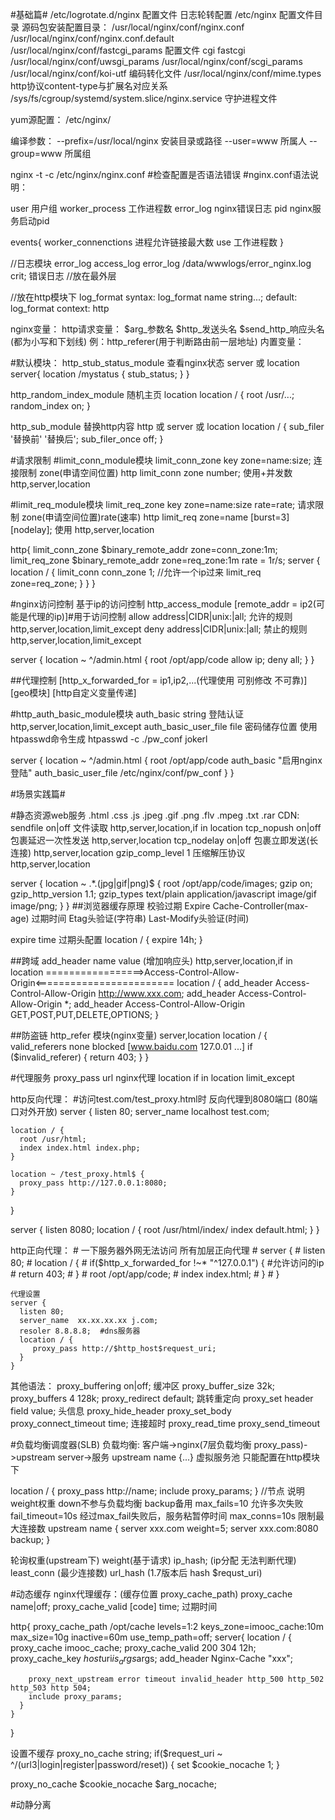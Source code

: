 #基础篇#
/etc/logrotate.d/nginx   配置文件  日志轮转配置
/etc/nginx               配置文件目录
源码包安装配置目录：
/usr/local/nginx/conf/nginx.conf
/usr/local/nginx/conf/nginx.conf.default
/usr/local/nginx/conf/fastcgi_params                   配置文件   cgi  fastcgi
/usr/local/nginx/conf/uwsgi_params
/usr/local/nginx/conf/scgi_params
/usr/local/nginx/conf/koi-utf                          编码转化文件
/usr/local/nginx/conf/mime.types                       http协议content-type与扩展名对应关系
/sys/fs/cgroup/systemd/system.slice/nginx.service      守护进程文件

yum源配置：
/etc/nginx/


编译参数：
--prefix=/usr/local/nginx             安装目录或路径
--user=www                            所属人
--group=www                           所属组


nginx -t -c /etc/nginx/nginx.conf    #检查配置是否语法错误
#nginx.conf语法说明：


user            用户组
worker_process  工作进程数
error_log       nginx错误日志
pid             nginx服务启动pid


events{
  worker_connenctions   进程允许链接最大数
  use                   工作进程数
}

//日志模块
error_log  access_log
error_log /data/wwwlogs/error_nginx.log crit;  错误日志 //放在最外层

//放在http模块下
log_format
syntax: log_format  name  string...;
default:  log_format
context: http

nginx变量：
http请求变量： $arg_参数名  $http_发送头名  $send_http_响应头名  (都为小写和下划线)
  例：http_referer(用于判断路由前一层地址)
内置变量：


#默认模块：
http_stub_status_module  查看nginx状态  server 或 location
server{
  location /mystatus {
    stub_status;
  }
}

http_random_index_module  随机主页  location
location / {
  root /usr/...;
  random_index on;
}

http_sub_module 替换http内容 http 或 server 或 location
location / {
  sub_filer '替换前' '替换后';
  sub_filer_once off;
}

#请求限制
#limit_conn_module模块
limit_conn_zone key zone=name:size; 连接限制 zone(申请空间位置)  http
limit_conn zone number; 使用+并发数 http,server,location

#limit_req_module模块
limit_req_zone key zone=name:size rate=rate; 请求限制 zone(申请空间位置)rate(速率) http
limit_req zone=name [burst=3] [nodelay]; 使用 http,server,location

http{
  limit_conn_zone $binary_remote_addr zone=conn_zone:1m;
  limit_req_zone $binary_remote_addr zone=req_zone:1m rate = 1r/s;
  server {
    location / {
      limit_conn conn_zone 1; //允许一个ip过来
      limit_req zone=req_zone;
    }
  }
}

#nginx访问控制
基于ip的访问控制 http_access_module
[remote_addr = ip2(可能是代理的ip)]#用于访问控制
allow address|CIDR|unix:|all;  允许的规则  http,server,location,limit_except
deny address|CIDR|unix:|all; 禁止的规则  http,server,location,limit_except

server {
  location ~ ^/admin.html {
     root /opt/app/code
     allow ip;
     deny all;
  }
}

##代理控制
[http_x_forwarded_for = ip1,ip2,...(代理使用 可别修改 不可靠)]
[geo模块]
[http自定义变量传递]


#http_auth_basic_module模块
auth_basic string 登陆认证   http,server,location,limit_except
auth_basic_user_file file  密码储存位置  使用 htpasswd命令生成  htpasswd -c ./pw_conf jokerl

server {
   location ~ ^/admin.html {
      root /opt/app/code
      auth_basic "启用nginx登陆"
      auth_basic_user_file /etc/nginx/conf/pw_conf
   }
}


#场景实践篇#

#静态资源web服务
.html .css .js  .jpeg .gif .png .flv .mpeg .txt .rar
CDN:
sendfile on|off  文件读取  http,server,location,if in location
tcp_nopush on|off 包裹延迟一次性发送 http,server,location
tcp_nodelay on|off 包裹立即发送(长连接) http,server,location
gzip_comp_level 1 压缩解压协议 http,server,location

server {
  location ~ .*\.(jpg|gif|png)$ {
     root /opt/app/code/images;
     gzip on;
     gzip_http_version 1.1;
     gzip_types text/plain application/javascript image/gif image/png;
  }
}
##浏览器缓存原理
   校验过期 Expire Cache-Controller(max-age) 过期时间
   Etag头验证(字符串)
   Last-Modify头验证(时间)

   expire time 过期头配置
  location / {
    expire 14h;
  }

##跨域
    add_header name value  (增加响应头) http,server,location,if in location
    =================>Access-Control-Allow-Origin<========================
    location / {
      add_header Access-Control-Allow-Origin http://www.xxx.com;
      add_header Access-Control-Allow-Origin *;
      add_header Access-Control-Allow-Origin GET,POST,PUT,DELETE,OPTIONS;
    }

##防盗链
    http_refer 模块(nginx变量)  server,location
    location / {
      valid_referers none blocked  [www.baidu.com 127.0.01 ...]
      if ($invalid_referer) {
        return 403;
      }
    }



#代理服务
  proxy_pass url nginx代理 location if in location limit_except

  http反向代理：
  #访问test.com/test_proxy.html时 反向代理到8080端口 (80端口对外开放)
  server {
    listen 80;
    server_name localhost test.com;

    location / {
      root /usr/html;
      index index.html index.php;
    }

    location ~ /test_proxy.html$ {
      proxy_pass http://127.0.0.1:8080;
    }
  }

  server {
    listen 8080;
    location / {
      root /usr/html/index/
      index default.html;
    }
  }

  http正向代理：
    #  一下服务器外网无法访问 所有加层正向代理
    #  server {
    #    listen 80;
    #    location / {
    #      if($http_x_forwarded_for !~* "^127\.0\.0\.1") {  #允许访问的ip
    #        return 403;
    #      }
    #      root /opt/app/code;
    #      index index.html;
    #    }
    #  }

    代理设置
    server {
      listen 80;
      server_name  xx.xx.xx.xx j.com;
      resoler 8.8.8.8;  #dns服务器
      location / {
         proxy_pass http://$http_host$request_uri;
      }
    }

  其他语法：
  proxy_buffering on|off; 缓冲区
  proxy_buffer_size 32k;
  proxy_buffers 4 128k;
  proxy_redirect default; 跳转重定向
  proxy_set header field value; 头信息
  proxy_hide_header
  proxy_set_body
  proxy_connect_timeout time; 连接超时
  proxy_read_time
  proxy_send_timeout


#负载均衡调度器(SLB)
  负载均衡:
  客户端->nginx(7层负载均衡 proxy_pass)->upstream server->服务
  upstream name {...}  虚拟服务池  只能配置在http模块下

  location / {
    proxy_pass http://name;
    include proxy_params;
  }
  //节点  说明 weight权重 down不参与负载均衡 backup备用  max_fails=10 允许多次失败 fail_timeout=10s 经过max_fail失败后，服务粘暂停时间 max_conns=10s 限制最大连接数
  upstream name {
    server xxx.com  weight=5;
    server xxx.com:8080  backup;
  }

  轮询权重(upstream下)
  weight(基于请求)
  ip_hash; (ip分配 无法判断代理)
  least_conn (最少连接数)
  url_hash (1.7版本后 hash $requst_uri)

#动态缓存
  nginx代理缓存：(缓存位置 proxy_cache_path)
  proxy_cache name|off;
  proxy_cache_valid [code] time; 过期时间

   http{
    proxy_cache_path /opt/cache levels=1:2 keys_zone=imooc_cache:10m max_size=10g inactive=60m use_temp_path=off;
    server{
      location / {
        proxy_cache imooc_cache;
        proxy_cache_valid 200 304 12h;
        proxy_cache_key $host$uri$is_args$args;
        add_header Nginx-Cache "xxx";

        proxy_next_upstream error timeout invalid_header http_500 http_502 http_503 http 504;
        include proxy_params;
      }
    }
  }

  设置不缓存
  proxy_no_cache string;
  if($request_uri ~ ^/(url3|login|register|password\/reset)) {
    set $cookie_nocache 1;
  }

  proxy_no_cache $cookie_nocache $arg_nocache;

#动静分离
